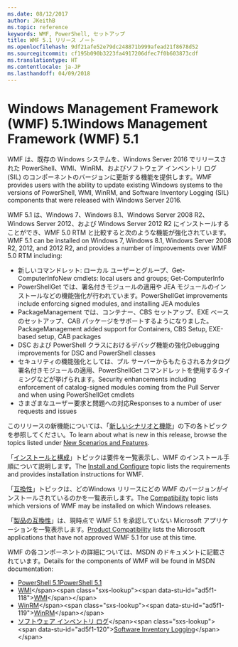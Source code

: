 ```yaml
---
ms.date: 08/12/2017
author: JKeithB
ms.topic: reference
keywords: WMF, PowerShell, セットアップ
title: WMF 5.1 リリース ノート
ms.openlocfilehash: 9df21afe52e79dc248871b999afead21f8678d52
ms.sourcegitcommit: cf195b090b3223fa4917206dfec7f0b603873cdf
ms.translationtype: HT
ms.contentlocale: ja-JP
ms.lasthandoff: 04/09/2018
---
```

# <a name="windows-management-framework-wmf-51"></a><span data-ttu-id="ad5f1-103">Windows Management Framework (WMF) 5.1</span><span class="sxs-lookup"><span data-stu-id="ad5f1-103">Windows Management Framework (WMF) 5.1</span></span> #

<span data-ttu-id="ad5f1-104">WMF は、既存の Windows システムを、Windows Server 2016 でリリースされた PowerShell、WMI、WinRM、およびソフトウェア インベントリ ログ (SIL) のコンポーネントのバージョンに更新する機能を提供します。</span><span class="sxs-lookup"><span data-stu-id="ad5f1-104">WMF provides users with the ability to update existing Windows systems to the versions of PowerShell, WMI, WinRM, and Software Inventory Logging (SIL) components that were released with Windows Server 2016.</span></span>

<span data-ttu-id="ad5f1-105">WMF 5.1 は、Windows 7、Windows 8.1、Windows Server 2008 R2、Windows Server 2012、および Windows Server 2012 R2 にインストールすることができ、WMF 5.0 RTM と比較すると次のような機能が強化されています。</span><span class="sxs-lookup"><span data-stu-id="ad5f1-105">WMF 5.1 can be installed on Windows 7, Windows 8.1, Windows Server 2008 R2, 2012, and 2012 R2, and provides a number of improvements over WMF 5.0 RTM including:</span></span>

- <span data-ttu-id="ad5f1-106">新しいコマンドレット: ローカル ユーザーとグループ、Get-ComputerInfo</span><span class="sxs-lookup"><span data-stu-id="ad5f1-106">New cmdlets: local users and groups; Get-ComputerInfo</span></span>
- <span data-ttu-id="ad5f1-107">PowerShellGet では、署名付きモジュールの適用や JEA モジュールのインストールなどの機能強化が行われています。</span><span class="sxs-lookup"><span data-stu-id="ad5f1-107">PowerShellGet improvements include enforcing signed modules, and installing JEA modules</span></span>
- <span data-ttu-id="ad5f1-108">PackageManagement では、コンテナー、CBS セットアップ、EXE ベースのセットアップ、CAB パッケージをサポートするようになりました。</span><span class="sxs-lookup"><span data-stu-id="ad5f1-108">PackageManagement added support for Containers, CBS Setup, EXE-based setup, CAB packages</span></span>
- <span data-ttu-id="ad5f1-109">DSC および PowerShell クラスにおけるデバッグ機能の強化</span><span class="sxs-lookup"><span data-stu-id="ad5f1-109">Debugging improvements for DSC and PowerShell classes</span></span>
- <span data-ttu-id="ad5f1-110">セキュリティの機能強化としては、プル サーバーからもたらされるカタログ署名付きモジュールの適用、PowerShellGet コマンドレットを使用するタイミングなどが挙げられます。</span><span class="sxs-lookup"><span data-stu-id="ad5f1-110">Security enhancements including enforcement of catalog-signed modules coming from the Pull Server and when using PowerShellGet cmdlets</span></span>
- <span data-ttu-id="ad5f1-111">さまざまなユーザー要求と問題への対応</span><span class="sxs-lookup"><span data-stu-id="ad5f1-111">Responses to a number of user requests and issues</span></span>

<span data-ttu-id="ad5f1-112">このリリースの新機能については、「[新しいシナリオと機能](https://docs.microsoft.com/en-us/powershell/wmf/5.1/scenarios-features)」の下の各トピックを参照してください。</span><span class="sxs-lookup"><span data-stu-id="ad5f1-112">To learn about what is new in this release, browse the topics listed under [New Scenarios and Features](https://docs.microsoft.com/en-us/powershell/wmf/5.1/scenarios-features).</span></span>

<span data-ttu-id="ad5f1-113">「[インストールと構成](https://docs.microsoft.com/en-us/powershell/wmf/5.1/install-configure)」トピックは要件を一覧表示し、WMF のインストール手順について説明します。</span><span class="sxs-lookup"><span data-stu-id="ad5f1-113">The [Install and Configure](https://docs.microsoft.com/en-us/powershell/wmf/5.1/install-configure) topic lists the requirements and provides installation instructions for WMF.</span></span>

<span data-ttu-id="ad5f1-114">「[互換性](https://docs.microsoft.com/en-us/powershell/wmf/5.1/compatibility)」トピックは、どのWindows リリースにどの WMF のバージョンがインストールされているのかを一覧表示します。</span><span class="sxs-lookup"><span data-stu-id="ad5f1-114">The [Compatibility](https://docs.microsoft.com/en-us/powershell/wmf/5.1/compatibility) topic lists which versions of WMF may be installed on which Windows releases.</span></span>

<span data-ttu-id="ad5f1-115">「[製品の互換性](https://docs.microsoft.com/en-us/powershell/wmf/5.1/productincompat)」は、現時点で WMF 5.1 を承認していない Microsoft アプリケーションを一覧表示します。</span><span class="sxs-lookup"><span data-stu-id="ad5f1-115">[Product Compatibility](https://docs.microsoft.com/en-us/powershell/wmf/5.1/productincompat) lists the Microsoft applications that have not approved WMF 5.1 for use at this time.</span></span>

<span data-ttu-id="ad5f1-116">WMF の各コンポーネントの詳細については、MSDN のドキュメントに記載されています。</span><span class="sxs-lookup"><span data-stu-id="ad5f1-116">Details for the components of WMF will be found in MSDN documentation:</span></span>

- [<span data-ttu-id="ad5f1-117">PowerShell 5.1</span><span class="sxs-lookup"><span data-stu-id="ad5f1-117">PowerShell 5.1</span></span>](https://docs.microsoft.com/en-us/powershell/)
- <span data-ttu-id="ad5f1-118">[WMI](https://msdn.microsoft.com/en-us/library/jj152383(v=vs.85).aspx)</span><span class="sxs-lookup"><span data-stu-id="ad5f1-118">[WMI](https://msdn.microsoft.com/en-us/library/jj152383(v=vs.85).aspx)</span></span>
- <span data-ttu-id="ad5f1-119">[WinRM](https://msdn.microsoft.com/en-us/library/aa384426(v=vs.85).aspx)</span><span class="sxs-lookup"><span data-stu-id="ad5f1-119">[WinRM](https://msdn.microsoft.com/en-us/library/aa384426(v=vs.85).aspx)</span></span>
- <span data-ttu-id="ad5f1-120">[ソフトウェア インベントリ ログ](https://technet.microsoft.com/en-us/library/dn383584(v=ws.11).aspx)</span><span class="sxs-lookup"><span data-stu-id="ad5f1-120">[Software Inventory Logging](https://technet.microsoft.com/en-us/library/dn383584(v=ws.11).aspx)</span></span>